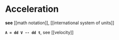 # Acceleration

**see** [[math notation]], [[international system of units]]

**`A = dd V -- dd t`**, see [[velocity]]
